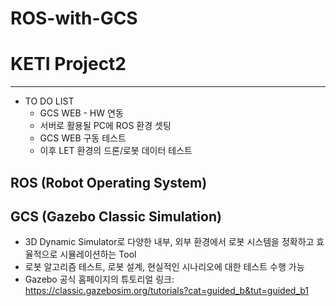 # ROS-with-GCS
# KETI Project2
---
+ TO DO LIST
  + GCS WEB - HW 연동
  + 서버로 활용될 PC에 ROS 환경 셋팅
  + GCS WEB 구동 테스트
  + 이후 LET 환경의 드론/로봇 데이터 테스트

## ROS (Robot Operating System)

## GCS (Gazebo Classic Simulation)
+ 3D Dynamic Simulator로 다양한 내부, 외부 환경에서 로봇 시스템을 정확하고 효율적으로 시뮬레이션하는 Tool
+ 로봇 알고리즘 테스트, 로봇 설계, 현실적인 시나리오에 대한 테스트 수행 가능
+ Gazebo 공식 홈페이지의 튜토리얼 링크: https://classic.gazebosim.org/tutorials?cat=guided_b&tut=guided_b1

